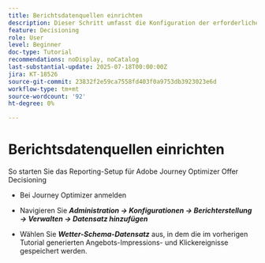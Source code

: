 ```yaml
---
title: Berichtsdatenquellen einrichten
description: Dieser Schritt umfasst die Konfiguration der erforderlichen Datenquellen in Adobe Experience Platform, um Berichte zu Angebots-Impressions und Klick-Interaktionen zu aktivieren. Der Datensatz, der zur Erfassung dieser Ereignisse verwendet wird, muss auf einem Schema basieren, das die Feldergruppe Web-Details enthält, um Reporting-Funktionen zu unterstützen.
feature: Decisioning
role: User
level: Beginner
doc-type: Tutorial
recommendations: noDisplay, noCatalog
last-substantial-update: 2025-07-18T00:00:00Z
jira: KT-18526
source-git-commit: 23832f2e59ca7558fd403f0a9753db3923023e6d
workflow-type: tm+mt
source-wordcount: '92'
ht-degree: 0%

---
```


# Berichtsdatenquellen einrichten

So starten Sie das Reporting-Setup für Adobe Journey Optimizer Offer Decisioning

- Bei Journey Optimizer anmelden

- Navigieren Sie _&#x200B;**Administration -> Konfigurationen -> Berichterstellung -> Verwalten -> Datensatz hinzufügen**&#x200B;_
- Wählen Sie _&#x200B;**Wetter-Schema-Datensatz**&#x200B;_ aus, in dem die im vorherigen Tutorial generierten Angebots-Impressions- und Klickereignisse gespeichert werden.

